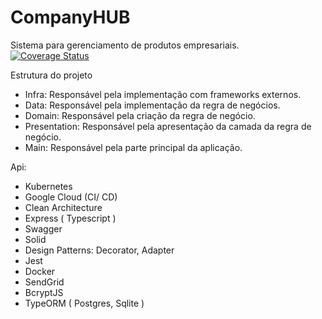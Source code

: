 # CompanyHUB
Sistema para gerenciamento de produtos empresariais. 
<br />
<a href='https://coveralls.io/github/IgorCruzz/CompanyHUB-API?branch=develop'><img src='https://coveralls.io/repos/github/IgorCruzz/CompanyHUB-API/badge.svg?branch=develop' alt='Coverage Status' /></a>

Estrutura do projeto
- Infra: Responsável pela implementação com frameworks externos.
- Data: Responsável pela implementação da regra de negócios.
- Domain: Responsável pela criação da regra de negócio.
- Presentation: Responsável pela apresentação da camada da regra de negócio.
- Main: Responsável pela parte principal da aplicação.


Api:
- Kubernetes
- Google Cloud (CI/ CD)
- Clean Architecture
- Express ( Typescript )
- Swagger
- Solid
- Design Patterns: Decorator, Adapter
- Jest
- Docker
- SendGrid
- BcryptJS
- TypeORM ( Postgres, Sqlite )

